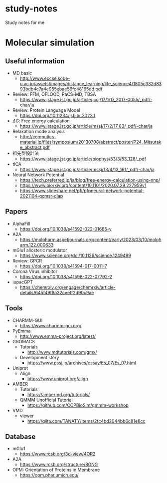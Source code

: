 # study-notes
Study notes for me

# Molecular simulation
## Useful information
- MD basic
  - http://www.eccse.kobe-u.ac.jp/assets/images/distance_learning/life_science4/1805c332d8393bdb4c7a4e955ebae56fc48165dd.pdf
- Review: FFM, OFLOOD, PaCS-MD, TBSA
  - https://www.jstage.jst.go.jp/article/jccj/17/1/17_2017-0055/_pdf/-char/ja 
- Review: Protein Language Model
  - https://doi.org/10.11234/jsbibr.2023.1
-  $\Delta G$: Free energy calculation
   -  https://www.jstage.jst.go.jp/article/mssj/17/2/17_83/_pdf/-char/ja
- Relaxation mode analysis
  - http://computics-material.jp/files/symposium/20130708/abstract/poster/P24_Mitsutake_abstract.pdf
- 祖先型設計法
  - https://www.jstage.jst.go.jp/article/biophys/53/3/53_128/_pdf
- tICA
  - https://www.jstage.jst.go.jp/article/mssj/13/4/13_161/_pdf/-char/ja
- Neural Network Potential
  - https://tech.preferred.jp/ja/blog/free-energy-calculation-using-nnp/
  - https://www.biorxiv.org/content/10.1101/2020.07.29.227959v1
  - https://www.slideshare.net/pfi/pfpneural-network-potential-2021104-qcmsr-dlap



## Papers
- AlphaFill
  - https://doi.org/10.1038/s41592-022-01685-y
- A2A
  - https://molpharm.aspetjournals.org/content/early/2023/03/10/molpharm.122.000633
- mGlu1 allosteric modulator
  - https://www.science.org/doi/10.1126/science.1249489
- Review: GPCR
  - https://doi.org/10.1038/s41594-017-0011-7
- Corona Virus inhibitor
  - https://doi.org/10.1038/s41598-022-07792-2
- iupacGPT
  - https://chemrxiv.org/engage/chemrxiv/article-details/645f49f9a32ceeff2d90c9ae


## Tools
- CHARMM-GUI
  - https://www.charmm-gui.org/
- PyEmma
  - http://www.emma-project.org/latest/
- GROMACS
  - Tutorials
    - http://www.mdtutorials.com/gmx/
  - Development story
    - https://www.pssj.jp/archives/essay/Es_07/Es_07.html
- Uniprot
  - Align
    - https://www.uniprot.org/align
- AMBER
  - Tutorials
    - https://ambermd.org/tutorials/
  - QMMM Unofficial Tutorial
    - https://github.com/CCPBioSim/qmmm-workshop
- VMD
  - viewer
    - https://qiita.com/TANATY/items/2fc4bd2044bb6c81e8cc



## Database
- mGlu1
  - https://www.rcsb.org/3d-view/4OR2
- A2A
  - https://www.rcsb.org/structure/8GNG
- OPM: Orientation of Proteins in Membrane
  - https://opm.phar.umich.edu/


